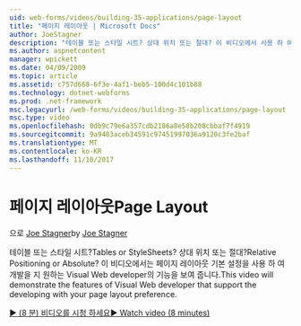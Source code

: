 ```yaml
---
uid: web-forms/videos/building-35-applications/page-layout
title: "페이지 레이아웃 | Microsoft Docs"
author: JoeStagner
description: "테이블 또는 스타일 시트? 상대 위치 또는 절대? 이 비디오에서 사용 하 여 개발 yo 지 원하는 Visual Web developer의 기능을 설명 합니다..."
ms.author: aspnetcontent
manager: wpickett
ms.date: 04/09/2009
ms.topic: article
ms.assetid: c757d668-6f3e-4af1-beb5-100d4c101b88
ms.technology: dotnet-webforms
ms.prod: .net-framework
msc.legacyurl: /web-forms/videos/building-35-applications/page-layout
msc.type: video
ms.openlocfilehash: 0db9c79e6a357cdb2186a8e58b208cbbaf7f4919
ms.sourcegitcommit: 9a9483aceb34591c97451997036a9120c3fe2baf
ms.translationtype: MT
ms.contentlocale: ko-KR
ms.lasthandoff: 11/10/2017
---
```

<a name="page-layout"></a><span data-ttu-id="e7376-105">페이지 레이아웃</span><span class="sxs-lookup"><span data-stu-id="e7376-105">Page Layout</span></span>
====================
<span data-ttu-id="e7376-106">으로 [Joe Stagner](https://github.com/JoeStagner)</span><span class="sxs-lookup"><span data-stu-id="e7376-106">by [Joe Stagner](https://github.com/JoeStagner)</span></span>

<span data-ttu-id="e7376-107">테이블 또는 스타일 시트?</span><span class="sxs-lookup"><span data-stu-id="e7376-107">Tables or StyleSheets?</span></span> <span data-ttu-id="e7376-108">상대 위치 또는 절대?</span><span class="sxs-lookup"><span data-stu-id="e7376-108">Relative Positioning or Absolute?</span></span> <span data-ttu-id="e7376-109">이 비디오에서는 페이지 레이아웃 기본 설정을 사용 하 여 개발을 지 원하는 Visual Web developer의 기능을 보여 줍니다.</span><span class="sxs-lookup"><span data-stu-id="e7376-109">This video will demonstrate the features of Visual Web developer that support the developing with your page layout preference.</span></span>

[<span data-ttu-id="e7376-110">&#9654; (8 분) 비디오를 시청 하세요</span><span class="sxs-lookup"><span data-stu-id="e7376-110">&#9654; Watch video (8 minutes)</span></span>](https://channel9.msdn.com/Blogs/ASP-NET-Site-Videos/page-layout)

